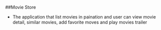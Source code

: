 ##Movie Store
 - The application that list movies in paination and user can view movie detail, similar movies, add favorite moves and play movies trailer
